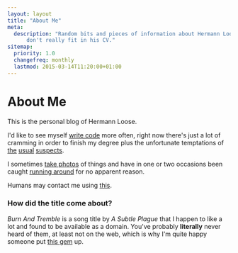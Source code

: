 ```yaml
---
layout: layout
title: "About Me"
meta:
  description: "Random bits and pieces of information about Hermann Loose that
      don't really fit in his CV."
sitemap:
  priority: 1.0
  changefreq: monthly
  lastmod: 2015-03-14T11:20:00+01:00
---
```


# About Me

This is the personal blog of Hermann Loose.

I'd like to see myself [write code](https://github.com/hermannloose) more
often, right now there's just a lot of cramming in order to finish my degree
plus the unfortunate temptations of [the](https://twitter.com/hermannloose)
[usual](https://facebook.com/hermannloose)
[suspects](https://plus.google.com/u/0/107980417360832836385/posts).

I sometimes [take photos](http://500px.com/hermannloose) of things and have in
one or two occasions been caught [running
around](http://runkeeper.com/user/hermannloose) for no apparent reason.

Humans may contact me using
[this](http://www.google.com/recaptcha/mailhide/d?k=0157UIhs64_DGqRB7T71cuDQ==&c=jsltL32c5672-_5bbSFu7i9lA-rqJdel1qh3qFW82Xg=).

### How did the title come about?

*Burn And Tremble* is a song title by *A Subtle Plague* that I happen to like
a lot and found to be available as a domain. You've probably **literally**
never heard of them, at least not on the web, which is why I'm quite happy
someone put [this gem](http://www.youtube.com/watch?v=H47HrF0a2_o#t=0m15s) up.
